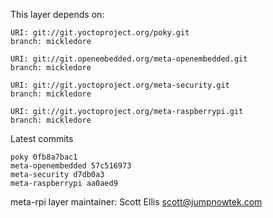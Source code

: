 This layer depends on:

    URI: git://git.yoctoproject.org/poky.git
    branch: mickledore

    URI: git://git.openembedded.org/meta-openembedded.git
    branch: mickledore

    URI: git://git.yoctoproject.org/meta-security.git
    branch: mickledore

    URI: git://git.yoctoproject.org/meta-raspberrypi.git
    branch: mickledore

Latest commits

    poky 0fb8a7bac1
    meta-openembedded 57c516973
    meta-security d7db0a3
    meta-raspberrypi aa0aed9

meta-rpi layer maintainer: Scott Ellis <scott@jumpnowtek.com>
